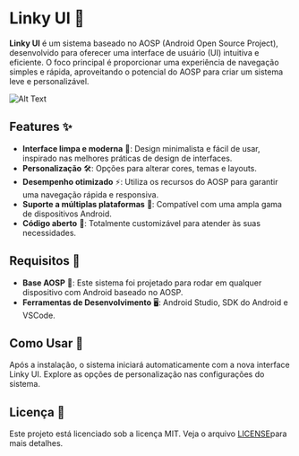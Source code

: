 # Linky UI 🚀

**Linky UI** é um sistema baseado no AOSP (Android Open Source Project), desenvolvido para oferecer uma interface de usuário (UI) intuitiva e eficiente. O foco principal é proporcionar uma experiência de navegação simples e rápida, aproveitando o potencial do AOSP para criar um sistema leve e personalizável.

<img src="3 Sem Título_20240930171916.png" alt="Alt Text" />


## Features ✨

- **Interface limpa e moderna** 🎨: Design minimalista e fácil de usar, inspirado nas melhores práticas de design de interfaces.
- **Personalização** 🛠️: Opções para alterar cores, temas e layouts.
- **Desempenho otimizado** ⚡: Utiliza os recursos do AOSP para garantir uma navegação rápida e responsiva.
- **Suporte a múltiplas plataformas** 📱: Compatível com uma ampla gama de dispositivos Android.
- **Código aberto** 📝: Totalmente customizável para atender às suas necessidades.

## Requisitos 🔧

- **Base AOSP** 📂: Este sistema foi projetado para rodar em qualquer dispositivo com Android baseado no AOSP.
- **Ferramentas de Desenvolvimento** 🖥️: Android Studio, SDK do Android e VSCode.
  
## Como Usar 📲
Após a instalação, o sistema iniciará automaticamente com a nova interface Linky UI.
Explore as opções de personalização nas configurações do sistema.

## Licença 🔐
Este projeto está licenciado sob a licença MIT. Veja o arquivo [LICENSE](LICENSE)para mais detalhes.
